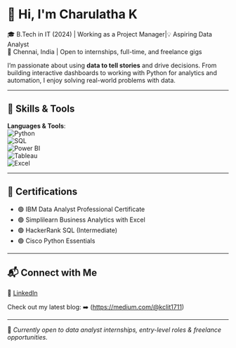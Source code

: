 # 👋 Hi, I'm Charulatha K

🎓 B.Tech in IT (2024) | Working as a Project Manager|💡 Aspiring Data Analyst  
📍 Chennai, India | Open to internships, full-time, and freelance gigs  

I’m passionate about using **data to tell stories** and drive decisions. From building interactive dashboards to working with Python for analytics and automation, I enjoy solving real-world problems with data.

---

## 🔧 Skills & Tools

**Languages & Tools**:  
![Python](https://img.shields.io/badge/Python-3776AB?logo=python&logoColor=white)  
![SQL](https://img.shields.io/badge/SQL-025E8C?logo=postgresql&logoColor=white)  
![Power BI](https://img.shields.io/badge/Power%20BI-F2C811?logo=powerbi&logoColor=black)  
![Tableau](https://img.shields.io/badge/Tableau-E97627?logo=tableau&logoColor=white)  
![Excel](https://img.shields.io/badge/Excel-217346?logo=microsoft-excel&logoColor=white)  

---

## 💼 Certifications

- 🟢 IBM Data Analyst Professional Certificate  
- 🟢 Simplilearn Business Analytics with Excel  
- 🟢 HackerRank SQL (Intermediate)  
- 🟢 Cisco Python Essentials

---

## 📬 Connect with Me

🔗 [LinkedIn](https://www.linkedin.com/in/charulatha17/)  

Check out my latest blog:
➡️ (https://medium.com/@kclit1711)

---
📌 *Currently open to data analyst internships, entry-level roles & freelance opportunities.*
